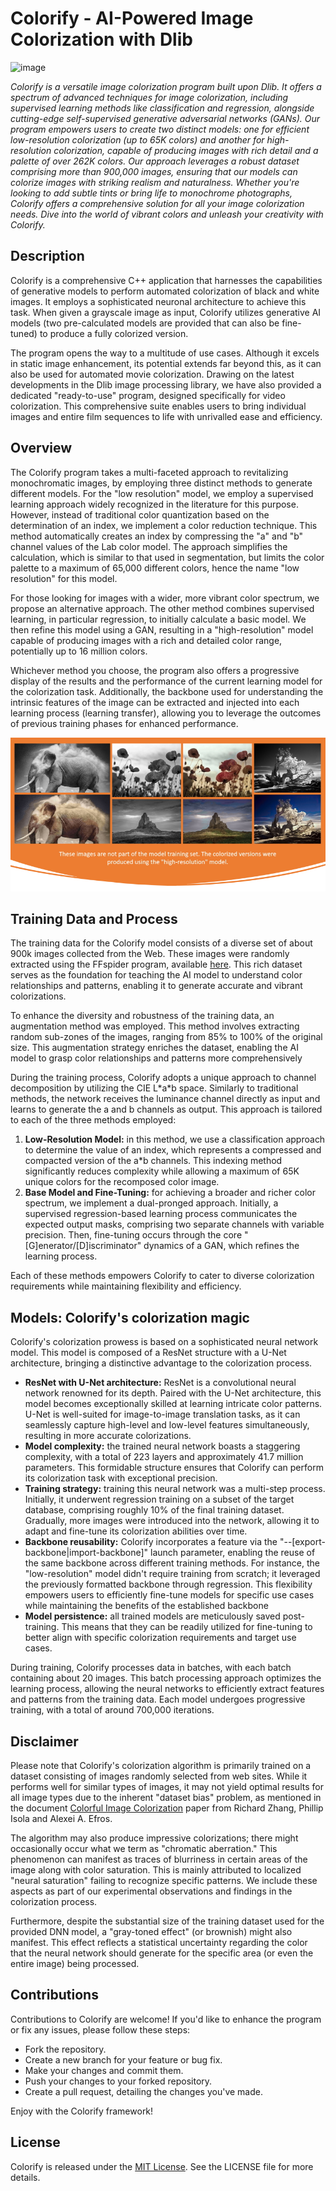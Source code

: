 # Colorify - AI-Powered Image Colorization with Dlib
![image](https://github.com/Cydral/FFspider/assets/53169060/532c096d-d06f-433c-902a-049985cd26c7)
<p><i>Colorify is a versatile image colorization program built upon Dlib. It offers a spectrum of advanced techniques for image colorization, including supervised learning methods like classification and regression, alongside cutting-edge self-supervised generative adversarial networks (GANs). Our program empowers users to create two distinct models: one for efficient low-resolution colorization (up to 65K colors) and another for high-resolution colorization, capable of producing images with rich detail and a palette of over 262K colors.
Our approach leverages a robust dataset comprising more than 900,000 images, ensuring that our models can colorize images with striking realism and naturalness. Whether you're looking to add subtle tints or bring life to monochrome photographs, Colorify offers a comprehensive solution for all your image colorization needs. Dive into the world of vibrant colors and unleash your creativity with Colorify.</i></p>

<h2>Description</h2>
<p>Colorify is a comprehensive C++ application that harnesses the capabilities of generative models to perform automated colorization of black and white images. It employs a sophisticated neuronal architecture to achieve this task. When given a grayscale image as input, Colorify utilizes generative AI models (two pre-calculated models are provided that can also be fine-tuned) to produce a fully colorized version.</p>
<p>The program opens the way to a multitude of use cases. Although it excels in static image enhancement, its potential extends far beyond this, as it can also be used for automated movie colorization. Drawing on the latest developments in the Dlib image processing library, we have also provided a dedicated "ready-to-use" program, designed specifically for video colorization. This comprehensive suite enables users to bring individual images and entire film sequences to life with unrivalled ease and efficiency.</p>

<h2>Overview</h2>
<p>The Colorify program takes a multi-faceted approach to revitalizing monochromatic images, by employing three distinct methods to generate different models. For the "low resolution" model, we employ a supervised learning approach widely recognized in the literature for this purpose. However, instead of traditional color quantization based on the determination of an index, we implement a color reduction technique. This method automatically creates an index by compressing the "a" and "b" channel values of the Lab color model. The approach simplifies the calculation, which is similar to that used in segmentation, but limits the color palette to a maximum of 65,000 different colors, hence the name "low resolution" for this model.</p>
<p>For those looking for images with a wider, more vibrant color spectrum, we propose an alternative approach. The other method combines supervised learning, in particular regression, to initially calculate a basic model. We then refine this model using a GAN, resulting in a "high-resolution" model capable of producing images with a rich and detailed color range, potentially up to 16 million colors.</p>
<p>Whichever method you choose, the program also offers a progressive display of the results and the performance of the current learning model for the colorization task. Additionally, the backbone used for understanding the intrinsic features of the image can be extracted and injected into each learning process (learning transfer), allowing you to leverage the outcomes of previous training phases for enhanced performance.</p>
<p align="center"><img src="https://github.com/Cydral/Colorify/blob/main/dnn_highres_colorify_sample.jpg" alt=""></p>

<h2>Training Data and Process</h2>
<p>The training data for the Colorify model consists of a diverse set of about 900k images collected from the Web. These images were randomly extracted using the FFspider program, available <a href="https://github.com/Cydral/FFspider">here</a>. This rich dataset serves as the foundation for teaching the AI model to understand color relationships and patterns, enabling it to generate accurate and vibrant colorizations.</p>
<p>To enhance the diversity and robustness of the training data, an augmentation method was employed. This method involves extracting random sub-zones of the images, ranging from 85% to 100% of the original size. This augmentation strategy enriches the dataset, enabling the AI model to grasp color relationships and patterns more comprehensively</p>
<p>During the training process, Colorify adopts a unique approach to channel decomposition by utilizing the CIE L*a*b space. Similarly to traditional methods, the network receives the luminance channel directly as input and learns to generate the a and b channels as output. This approach is tailored to each of the three methods employed:</p>
<ol>
    <li><strong>Low-Resolution Model:</strong> in this method, we use a classification approach to determine the value of an index, which represents a compressed and compacted version of the a*b channels. This indexing method significantly reduces complexity while allowing a maximum of 65K unique colors for the recomposed color image.</li>
    <li><strong>Base Model and Fine-Tuning:</strong> for achieving a broader and richer color spectrum, we implement a dual-pronged approach. Initially, a supervised regression-based learning process communicates the expected output masks, comprising two separate channels with variable precision. Then, fine-tuning occurs through the core "[G]enerator/[D]iscriminator" dynamics of a GAN, which refines the learning process.</li>
</ol>
<p>Each of these methods empowers Colorify to cater to diverse colorization requirements while maintaining flexibility and efficiency.</p>

<h2>Models: Colorify's colorization magic</h2>
<p>Colorify's colorization prowess is based on a sophisticated neural network model. This model is composed of a ResNet structure with a U-Net architecture, bringing a distinctive advantage to the colorization process.
<ul>
  <li><b>ResNet with U-Net architecture:</b> ResNet is a convolutional neural network renowned for its depth. Paired with the U-Net architecture, this model becomes exceptionally skilled at learning intricate color patterns. U-Net is well-suited for image-to-image translation tasks, as it can seamlessly capture high-level and low-level features simultaneously, resulting in more accurate colorizations.</li>
  <li><b>Model complexity:</b> the trained neural network boasts a staggering complexity, with a total of 223 layers and approximately 41.7 million parameters. This formidable structure ensures that Colorify can perform its colorization task with exceptional precision.</li>
  <li><b>Training strategy:</b> training this neural network was a multi-step process. Initially, it underwent regression training on a subset of the target database, comprising roughly 10% of the final training dataset. Gradually, more images were introduced into the network, allowing it to adapt and fine-tune its colorization abilities over time.</li>
  <li><b>Backbone reusability:</b> Colorify incorporates a feature via the "--[export-backbone|import-backbone]" launch parameter, enabling the reuse of the same backbone across different training methods. For instance, the "low-resolution" model didn't require training from scratch; it leveraged the previously formatted backbone through regression. This flexibility empowers users to efficiently fine-tune models for specific use cases while maintaining the benefits of the established backbone</li>
  <li><b>Model persistence:</b> all trained models are meticulously saved post-training. This means that they can be readily utilized for fine-tuning to better align with specific colorization requirements and target use cases.</li>
</ul></p>
<p>During training, Colorify processes data in batches, with each batch containing about 20 images. This batch processing approach optimizes the learning process, allowing the neural networks to efficiently extract features and patterns from the training data. Each model undergoes progressive training, with a total of around 700,000 iterations.</p>

<h2>Disclaimer</h2>
<p>Please note that Colorify's colorization algorithm is primarily trained on a dataset consisting of images randomly selected from web sites. While it performs well for similar types of images, it may not yield optimal results for all image types due to the inherent "dataset bias" problem, as mentioned in the document <a href="https://arxiv.org/abs/1603.08511">Colorful Image Colorization</a> paper from Richard Zhang, Phillip Isola and Alexei A. Efros.</p>
<p>The algorithm may also produce impressive colorizations; there might occasionally occur what we term as "chromatic aberration." This phenomenon can manifest as traces of blurriness in certain areas of the image along with color saturation. This is mainly attributed to localized "neural saturation" failing to recognize specific patterns. We include these aspects as part of our experimental observations and findings in the colorization process.</p>
<p>Furthermore, despite the substantial size of the training dataset used for the provided DNN model, a "gray-toned effect" (or brownish) might also manifest. This effect reflects a statistical uncertainty regarding the color that the neural network should generate for the specific area (or even the entire image) being processed.</p>

<h2>Contributions</h2>
<p>Contributions to Colorify are welcome! If you'd like to enhance the program or fix any issues, please follow these steps:
<ul>
  <li>Fork the repository.</li>
  <li>Create a new branch for your feature or bug fix.</li>
  <li>Make your changes and commit them.</li>
  <li>Push your changes to your forked repository.</li>
  <li>Create a pull request, detailing the changes you've made.</li>
</ul>
Enjoy with the Colorify framework!</p>

<h2>License</h2>
<p>Colorify is released under the <a href="https://github.com/Cydral/Colorify/blob/main/LICENSE">MIT License</a>. See the LICENSE file for more details.</p>
